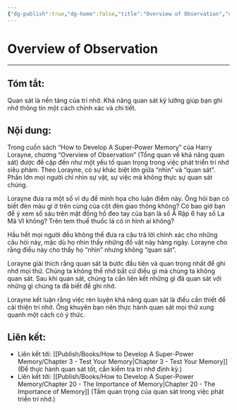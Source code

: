 ```yaml
---
{"dg-publish":true,"dg-home":false,"title":"Overview of Observation","date":"2024-08-31","tags":["#books","#memory","#How_to_Develop_A_Super_Power_Memory"],"Chương":"Chương1","dg-path":"Books/How to Develop A Super-Power Memory/Overview of Observation.md","permalink":"/books/how-to-develop-a-super-power-memory/overview-of-observation/","dgPassFrontmatter":true,"noteIcon":"","updated":"2025-01-31T00:27:43.302+07:00"}
---
```


# Overview of Observation
---
## Tóm tắt:
Quan sát là nền tảng của trí nhớ. Khả năng quan sát kỹ lưỡng giúp bạn ghi nhớ thông tin một cách chính xác và chi tiết.

## Nội dung:
Trong cuốn sách “How to Develop A Super-Power Memory” của Harry Lorayne, chương “Overview of Observation” (Tổng quan về khả năng quan sát) được đề cập đến như một yếu tố quan trọng trong việc phát triển trí nhớ siêu phàm. Theo Lorayne, có sự khác biệt lớn giữa “nhìn” và “quan sát”. Phần lớn mọi người chỉ nhìn sự vật, sự việc mà không thực sự quan sát chúng.

Lorayne đưa ra một số ví dụ để minh họa cho luận điểm này. Ông hỏi bạn có biết đèn màu gì ở trên cùng của cột đèn giao thông không? Có bao giờ bạn để ý xem số sáu trên mặt đồng hồ đeo tay của bạn là số Ả Rập 6 hay số La Mã VI không? Trên tem thuế thuốc lá có in hình ai không?

Hầu hết mọi người đều không thể đưa ra câu trả lời chính xác cho những câu hỏi này, mặc dù họ nhìn thấy những đồ vật này hàng ngày. Lorayne cho rằng điều này cho thấy họ “nhìn” nhưng không “quan sát”.

Lorayne giải thích rằng quan sát là bước đầu tiên và quan trọng nhất để ghi nhớ mọi thứ. Chúng ta không thể nhớ bất cứ điều gì mà chúng ta không quan sát. Sau khi quan sát, chúng ta cần liên kết những gì đã quan sát với những gì chúng ta đã biết để ghi nhớ.

Lorayne kết luận rằng việc rèn luyện khả năng quan sát là điều cần thiết để cải thiện trí nhớ. Ông khuyên bạn nên thực hành quan sát mọi thứ xung quanh một cách có ý thức.

## **Liên kết**:
- Liên kết tới: [[Publish/Books/How to Develop A Super-Power Memory/Chapter 3 - Test Your Memory\|Chapter 3 - Test Your Memory]] (Để thực hành quan sát tốt, cần kiểm tra trí nhớ định kỳ.)
- Liên kết tới: [[Publish/Books/How to Develop A Super-Power Memory/Chapter 20 - The Importance of Memory\|Chapter 20 - The Importance of Memory]] (Tầm quan trọng của quan sát trong việc phát triển trí nhớ.)